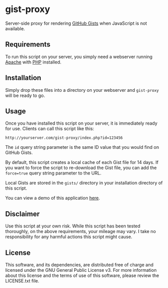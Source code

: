 # gist-proxy

Server-side proxy for rendering [GitHub Gists][1] when JavaScript is not available.


## Requirements

To run this script on your server, you simply need a webserver running [Apache][2] with [PHP][3] installed.


## Installation

Simply drop these files into a directory on your webserver and `gist-proxy` will be ready to go.


## Usage

Once you have installed this script on your server, it is immediately ready for use. Clients can call this script like this:

```
http://yourserver.com/gist-proxy/index.php?id=123456
```

The `id` query string parameter is the same ID value that you would find on GitHub Gists.

By default, this script creates a local cache of each Gist file for 14 days. If you want to force the script to re-download the Gist file, you can add the `force=true` query string parameter to the URL.

Local Gists are stored in the `gists/` directory in your installation directory of this script.

You can view a demo of this application <a href="http://gist-proxy.herokuapp.com/index.php?id=3621333">here</a>.


## Disclaimer

Use this script at your own risk. While this script has been tested thoroughly, on the above requirements, your mileage may vary. I take no responsibility for any harmful actions this script might cause.


## License

This software, and its dependencies, are distributed free of charge and licensed under the GNU General Public License v3. For more information about this license and the terms of use of this software, please review the LICENSE.txt file.

[1]: http://gist.github.com
[2]: http://www.apache.org/
[3]: http://www.php.net/
